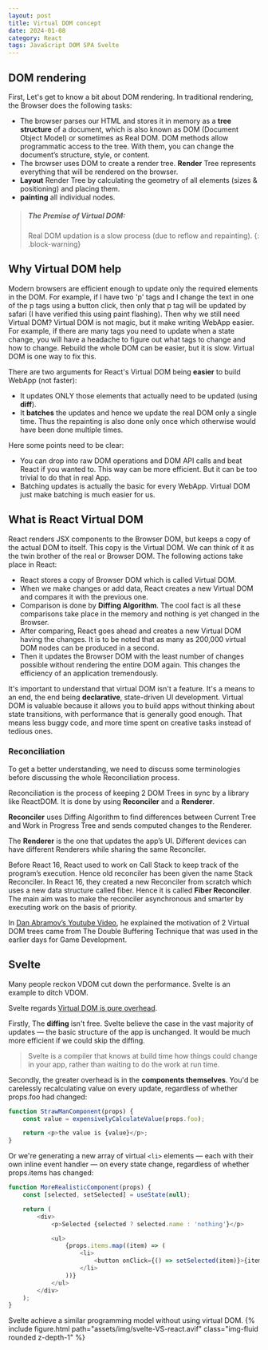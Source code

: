```yaml
---
layout: post
title: Virtual DOM concept
date: 2024-01-08
category: React
tags: JavaScript DOM SPA Svelte
---
```


## DOM rendering
First, Let's get to know a bit about DOM rendering.
In traditional rendering, the Browser does the following tasks:
- The browser parses our HTML and stores it in memory as a **tree structure** of a document, which is also known as DOM (Document Object Model) or sometimes as Real DOM. DOM methods allow programmatic access to the tree. With them, you can change the document’s structure, style, or content.
- The browser uses DOM to create a render tree. **Render** Tree represents everything that will be rendered on the browser. 
- **Layout** Render Tree by calculating the geometry of all elements (sizes & positioning) and placing them.
- **painting** all individual nodes.

> ##### The Premise of Virtual DOM: 
>
> Real DOM updation is a slow process (due to reflow and repainting).
{: .block-warning}

## Why Virtual DOM help
Modern browsers are efficient enough to update only the required elements in the DOM. For example, if I have two 'p' tags and I change the text in one of the p tags using a button click, then only that p tag will be updated by safari (I have verified this using paint flashing). 
Then why we still need Virtual DOM?
Virtual DOM is not magic, but it make writing WebApp easier. For example, if there are many tags you need to update when a state change, you will have a headache to figure out what tags to change and how to change. Rebuild the whole DOM can be easier, but it is slow. Virtual DOM is one way to fix this.

There are two arguments for React's Virtual DOM being **easier** to build WebApp (not faster):
- It updates ONLY those elements that actually need to be updated (using **diff**).
- It **batches** the updates and hence we update the real DOM only a single time. Thus the repainting is also done only once which otherwise would have been done multiple times.

Here some points need to be clear: 
- You can drop into raw DOM operations and DOM API calls and beat React if you wanted to. This way can be more efficient. But it can be too trivial to do that in real App. 
- Batching updates is actually the basic for every WebApp. Virtual DOM just make batching is much easier for us.

## What is React Virtual DOM

React renders JSX components to the Browser DOM, but keeps a copy of the actual DOM to itself. This copy is the Virtual DOM. We can think of it as the twin brother of the real or Browser DOM. The following actions take place in React:
- React stores a copy of Browser DOM which is called Virtual DOM.
- When we make changes or add data, React creates a new Virtual DOM and compares it with the previous one.
- Comparison is done by **Diffing Algorithm**. The cool fact is all these comparisons take place in the memory and nothing is yet changed in the Browser.
- After comparing, React goes ahead and creates a new Virtual DOM having the changes. It is to be noted that as many as 200,000 virtual DOM nodes can be produced in a second.
- Then it updates the Browser DOM with the least number of changes possible without rendering the entire DOM again. This changes the efficiency of an application tremendously.

It's important to understand that virtual DOM isn't a feature. It's a means to an end, the end being **declarative**, state-driven UI development. Virtual DOM is valuable because it allows you to build apps without thinking about state transitions, with performance that is generally good enough. That means less buggy code, and more time spent on creative tasks instead of tedious ones.

### Reconciliation

To get a better understanding, we need to discuss some terminologies before discussing the whole Reconciliation process.

Reconciliation is the process of keeping 2 DOM Trees in sync by a library like ReactDOM. It is done by using **Reconciler** and a **Renderer**.

**Reconciler** uses Diffing Algorithm to find differences between Current Tree and Work in Progress Tree and sends computed changes to the Renderer.

The **Renderer** is the one that updates the app’s UI. Different devices can have different Renderers while sharing the same Reconciler.

Before React 16, React used to work on Call Stack to keep track of the program’s execution. Hence old reconciler has been given the name Stack Reconciler. 
In React 16, they created a new Reconciler from scratch which uses a new data structure called fiber. Hence it is called **Fiber Reconciler**. The main aim was to make the reconciler asynchronous and smarter by executing work on the basis of priority.

In [Dan Abramov’s Youtube Video](https://www.youtube.com/watch?v=aS41Y_eyNrU), he explained the motivation of 2 Virtual DOM trees came from The Double Buffering Technique that was used in the earlier days for Game Development.

## Svelte

Many people reckon VDOM cut down the performance. Svelte is an example to ditch VDOM. 

Svelte regards [Virtual DOM is pure overhead](https://svelte.dev/blog/virtual-dom-is-pure-overhead). 

Firstly, The **diffing** isn't free. Svelte believe the case in the vast majority of updates — the basic structure of the app is unchanged. It would be much more efficient if we could skip the diffing. 
> Svelte is a compiler that knows at build time how things could change in your app, rather than waiting to do the work at run time.

Secondly, the greater overhead is in the **components themselves**. 
You'd be carelessly recalculating value on every update, regardless of whether props.foo had changed:
```js
function StrawManComponent(props) {
	const value = expensivelyCalculateValue(props.foo);

	return <p>the value is {value}</p>;
}
```
Or we're generating a new array of virtual `<li>` elements — each with their own inline event handler — on every state change, regardless of whether props.items has changed:
```js
function MoreRealisticComponent(props) {
	const [selected, setSelected] = useState(null);

	return (
		<div>
			<p>Selected {selected ? selected.name : 'nothing'}</p>

			<ul>
				{props.items.map((item) => (
					<li>
						<button onClick={() => setSelected(item)}>{item.name}</button>
					</li>
				))}
			</ul>
		</div>
	);
}
```

Svelte achieve a similar programming model without using virtual DOM.
{% include figure.html path="assets/img/svelte-VS-react.avif" class="img-fluid rounded z-depth-1" %}
